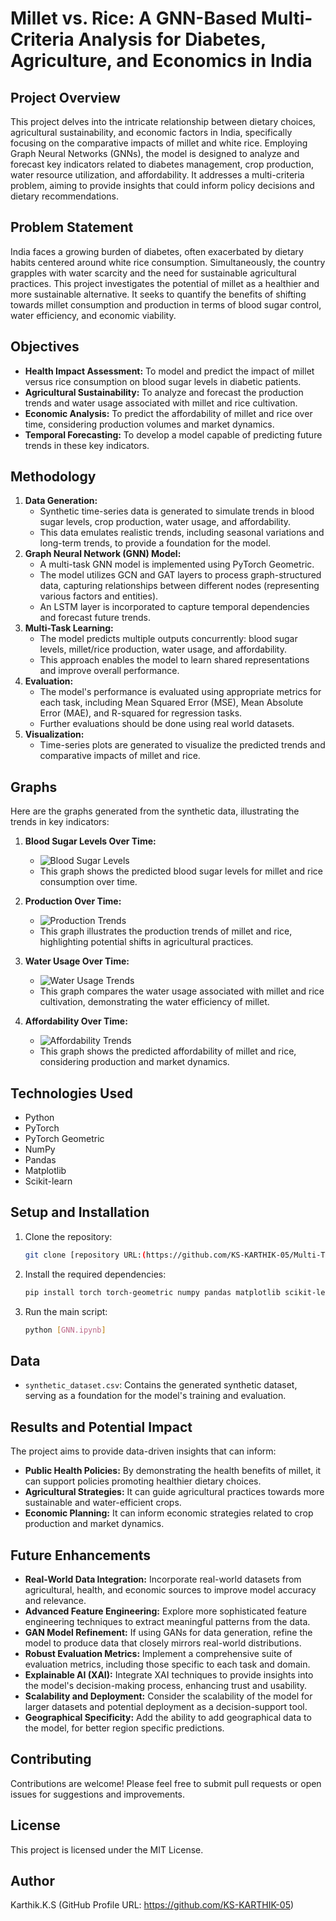 # Millet vs. Rice: A GNN-Based Multi-Criteria Analysis for Diabetes, Agriculture, and Economics in India

## Project Overview

This project delves into the intricate relationship between dietary choices, agricultural sustainability, and economic factors in India, specifically focusing on the comparative impacts of millet and white rice. Employing Graph Neural Networks (GNNs), the model is designed to analyze and forecast key indicators related to diabetes management, crop production, water resource utilization, and affordability. It addresses a multi-criteria problem, aiming to provide insights that could inform policy decisions and dietary recommendations.

## Problem Statement

India faces a growing burden of diabetes, often exacerbated by dietary habits centered around white rice consumption. Simultaneously, the country grapples with water scarcity and the need for sustainable agricultural practices. This project investigates the potential of millet as a healthier and more sustainable alternative. It seeks to quantify the benefits of shifting towards millet consumption and production in terms of blood sugar control, water efficiency, and economic viability.

## Objectives

* **Health Impact Assessment:** To model and predict the impact of millet versus rice consumption on blood sugar levels in diabetic patients.
* **Agricultural Sustainability:** To analyze and forecast the production trends and water usage associated with millet and rice cultivation.
* **Economic Analysis:** To predict the affordability of millet and rice over time, considering production volumes and market dynamics.
* **Temporal Forecasting:** To develop a model capable of predicting future trends in these key indicators.

## Methodology

1.  **Data Generation:**
    * Synthetic time-series data is generated to simulate trends in blood sugar levels, crop production, water usage, and affordability.
    * This data emulates realistic trends, including seasonal variations and long-term trends, to provide a foundation for the model.
2.  **Graph Neural Network (GNN) Model:**
    * A multi-task GNN model is implemented using PyTorch Geometric.
    * The model utilizes GCN and GAT layers to process graph-structured data, capturing relationships between different nodes (representing various factors and entities).
    * An LSTM layer is incorporated to capture temporal dependencies and forecast future trends.
3.  **Multi-Task Learning:**
    * The model predicts multiple outputs concurrently: blood sugar levels, millet/rice production, water usage, and affordability.
    * This approach enables the model to learn shared representations and improve overall performance.
4.  **Evaluation:**
    * The model's performance is evaluated using appropriate metrics for each task, including Mean Squared Error (MSE), Mean Absolute Error (MAE), and R-squared for regression tasks.
    * Further evaluations should be done using real world datasets.
5.  **Visualization:**
    * Time-series plots are generated to visualize the predicted trends and comparative impacts of millet and rice.

## Graphs

Here are the graphs generated from the synthetic data, illustrating the trends in key indicators:

1.  **Blood Sugar Levels Over Time:**
    * ![Blood Sugar Levels](blood_sugar_levels.png) 
    * This graph shows the predicted blood sugar levels for millet and rice consumption over time.

2.  **Production Over Time:**
    * ![Production Trends](production_trends.png) 
    * This graph illustrates the production trends of millet and rice, highlighting potential shifts in agricultural practices.

3.  **Water Usage Over Time:**
    * ![Water Usage Trends](water_usage_trends.png) 
    * This graph compares the water usage associated with millet and rice cultivation, demonstrating the water efficiency of millet.

4.  **Affordability Over Time:**
    * ![Affordability Trends](affordability_trends.png) 
    * This graph shows the predicted affordability of millet and rice, considering production and market dynamics.

## Technologies Used

* Python
* PyTorch
* PyTorch Geometric
* NumPy
* Pandas
* Matplotlib
* Scikit-learn

## Setup and Installation

1.  Clone the repository:

    ```bash
    git clone [repository URL:(https://github.com/KS-KARTHIK-05/Multi-Task-Learning-with-GNN-for-Diabetes-Prediction-Sustainable-Agriculture/tree/main)]
    ```

2.  Install the required dependencies:

    ```bash
    pip install torch torch-geometric numpy pandas matplotlib scikit-learn
    ```

3.  Run the main script:

    ```bash
    python [GNN.ipynb]
    ```

## Data

* `synthetic_dataset.csv`: Contains the generated synthetic dataset, serving as a foundation for the model's training and evaluation.

## Results and Potential Impact

The project aims to provide data-driven insights that can inform:

* **Public Health Policies:** By demonstrating the health benefits of millet, it can support policies promoting healthier dietary choices.
* **Agricultural Strategies:** It can guide agricultural practices towards more sustainable and water-efficient crops.
* **Economic Planning:** It can inform economic strategies related to crop production and market dynamics.

## Future Enhancements

* **Real-World Data Integration:** Incorporate real-world datasets from agricultural, health, and economic sources to improve model accuracy and relevance.
* **Advanced Feature Engineering:** Explore more sophisticated feature engineering techniques to extract meaningful patterns from the data.
* **GAN Model Refinement:** If using GANs for data generation, refine the model to produce data that closely mirrors real-world distributions.
* **Robust Evaluation Metrics:** Implement a comprehensive suite of evaluation metrics, including those specific to each task and domain.
* **Explainable AI (XAI):** Integrate XAI techniques to provide insights into the model's decision-making process, enhancing trust and usability.
* **Scalability and Deployment:** Consider the scalability of the model for larger datasets and potential deployment as a decision-support tool.
* **Geographical Specificity:** Add the ability to add geographical data to the model, for better region specific predictions.

## Contributing

Contributions are welcome! Please feel free to submit pull requests or open issues for suggestions and improvements.

## License

This project is licensed under the MIT License.

## Author

Karthik.K.S (GitHub Profile URL: https://github.com/KS-KARTHIK-05)
